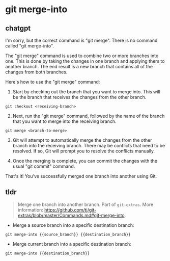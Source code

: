 # git merge-into 
## chatgpt 
I'm sorry, but the correct command is "git merge". There is no command called "git merge-into". 

The "git merge" command is used to combine two or more branches into one. This is done by taking the changes in one branch and applying them to another branch. The end result is a new branch that contains all of the changes from both branches.

Here's how to use the "git merge" command:

1. Start by checking out the branch that you want to merge into. This will be the branch that receives the changes from the other branch.

`git checkout <receiving-branch>`

2. Next, run the "git merge" command, followed by the name of the branch that you want to merge into the receiving branch.

`git merge <branch-to-merge>`

3. Git will attempt to automatically merge the changes from the other branch into the receiving branch. There may be conflicts that need to be resolved. If so, Git will prompt you to resolve the conflicts manually.

4. Once the merging is complete, you can commit the changes with the usual "git commit" command.

That's it! You've successfully merged one branch into another using Git. 

## tldr 
 
> Merge one branch into another branch.
> Part of `git-extras`.
> More information: <https://github.com/tj/git-extras/blob/master/Commands.md#git-merge-into>.

- Merge a source branch into a specific destination branch:

`git merge-into {{source_branch}} {{destination_branch}}`

- Merge current branch into a specific destination branch:

`git merge-into {{destination_branch}}`
